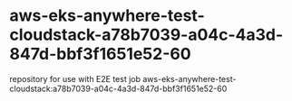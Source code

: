 # aws-eks-anywhere-test-cloudstack-a78b7039-a04c-4a3d-847d-bbf3f1651e52-60
repository for use with E2E test job aws-eks-anywhere-test-cloudstack:a78b7039-a04c-4a3d-847d-bbf3f1651e52-60
